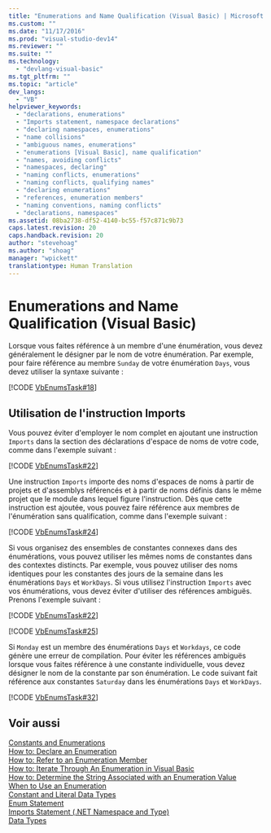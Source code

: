 ```yaml
---
title: "Enumerations and Name Qualification (Visual Basic) | Microsoft Docs"
ms.custom: ""
ms.date: "11/17/2016"
ms.prod: "visual-studio-dev14"
ms.reviewer: ""
ms.suite: ""
ms.technology: 
  - "devlang-visual-basic"
ms.tgt_pltfrm: ""
ms.topic: "article"
dev_langs: 
  - "VB"
helpviewer_keywords: 
  - "declarations, enumerations"
  - "Imports statement, namespace declarations"
  - "declaring namespaces, enumerations"
  - "name collisions"
  - "ambiguous names, enumerations"
  - "enumerations [Visual Basic], name qualification"
  - "names, avoiding conflicts"
  - "namespaces, declaring"
  - "naming conflicts, enumerations"
  - "naming conflicts, qualifying names"
  - "declaring enumerations"
  - "references, enumeration members"
  - "naming conventions, naming conflicts"
  - "declarations, namespaces"
ms.assetid: 08ba2738-df52-4140-bc55-f57c871c9b73
caps.latest.revision: 20
caps.handback.revision: 20
author: "stevehoag"
ms.author: "shoag"
manager: "wpickett"
translationtype: Human Translation
---
```

# Enumerations and Name Qualification (Visual Basic)
Lorsque vous faites référence à un membre d'une énumération, vous devez généralement le désigner par le nom de votre énumération.  Par exemple, pour faire référence au membre `Sunday` de votre énumération `Days`, vous devez utiliser la syntaxe suivante :  
  
 [!CODE [VbEnumsTask#18](../CodeSnippet/VS_Snippets_VBCSharp/VbEnumsTask#18)]  
  
## Utilisation de l'instruction Imports  
 Vous pouvez éviter d'employer le nom complet en ajoutant une instruction `Imports` dans la section des déclarations d'espace de noms de votre code, comme dans l'exemple suivant :  
  
 [!CODE [VbEnumsTask#22](../CodeSnippet/VS_Snippets_VBCSharp/VbEnumsTask#22)]  
  
 Une instruction `Imports` importe des noms d'espaces de noms à partir de projets et d'assemblys référencés et à partir de noms définis dans le même projet que le module dans lequel figure l'instruction.  Dès que cette instruction est ajoutée, vous pouvez faire référence aux membres de l'énumération sans qualification, comme dans l'exemple suivant :  
  
 [!CODE [VbEnumsTask#24](../CodeSnippet/VS_Snippets_VBCSharp/VbEnumsTask#24)]  
  
 Si vous organisez des ensembles de constantes connexes dans des énumérations, vous pouvez utiliser les mêmes noms de constantes dans des contextes distincts.  Par exemple, vous pouvez utiliser des noms identiques pour les constantes des jours de la semaine dans les énumérations `Days` et `WorkDays`.  Si vous utilisez l'instruction `Imports` avec vos énumérations, vous devez éviter d'utiliser des références ambiguës.  Prenons l'exemple suivant :  
  
 [!CODE [VbEnumsTask#22](../CodeSnippet/VS_Snippets_VBCSharp/VbEnumsTask#22)]  
  
 [!CODE [VbEnumsTask#25](../CodeSnippet/VS_Snippets_VBCSharp/VbEnumsTask#25)]  
  
 Si `Monday` est un membre des énumérations `Days` et `Workdays`, ce code génère une erreur de compilation.  Pour éviter les références ambiguës lorsque vous faites référence à une constante individuelle, vous devez désigner le nom de la constante par son énumération.  Le code suivant fait référence aux constantes `Saturday` dans les énumérations `Days` et `WorkDays`.  
  
 [!CODE [VbEnumsTask#32](../CodeSnippet/VS_Snippets_VBCSharp/VbEnumsTask#32)]  
  
## Voir aussi  
 [Constants and Enumerations](../../../../visual-basic/language-reference/constants-and-enumerations.md)   
 [How to: Declare an Enumeration](../../../../visual-basic/programming-guide/language-features/constants-enums/how-to-declare-enumerations.md)   
 [How to: Refer to an Enumeration Member](../../../../visual-basic/programming-guide/language-features/constants-enums/how-to-refer-to-an-enumeration-member.md)   
 [How to: Iterate Through An Enumeration in Visual Basic](../../../../visual-basic/programming-guide/language-features/constants-enums/how-to-iterate-through-an-enumeration.md)   
 [How to: Determine the String Associated with an Enumeration Value](../../../../visual-basic/programming-guide/language-features/constants-enums/how-to-determine-the-string-associated-with-an-enumeration-value.md)   
 [When to Use an Enumeration](../../../../visual-basic/programming-guide/language-features/constants-enums/when-to-use-an-enumeration.md)   
 [Constant and Literal Data Types](../../../../visual-basic/programming-guide/language-features/constants-enums/constant-and-literal-data-types.md)   
 [Enum Statement](../../../../visual-basic/language-reference/statements/enum-statement.md)   
 [Imports Statement \(.NET Namespace and Type\)](../../../../visual-basic/language-reference/statements/imports-statement-net-namespace-and-type.md)   
 [Data Types](../../../../visual-basic/language-reference/data-types/data-type-summary.md)